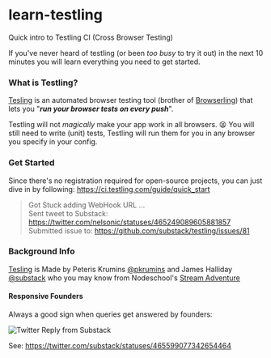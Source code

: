 learn-testling
==============

Quick intro to Testling CI (Cross Browser Testing)

If you've never heard of testling (or been *too busy* to try it out)
in the next 10 minutes you will learn everything you need to get started.

### What is Testling?

[Tesling][] is an automated browser testing tool (brother of [Browserling][])
that lets you "***run your browser tests on every push***".

Testling will not *magically* make your app work in all browsers. :tired_face:
You will still need to write (unit) tests, Testling will run them for you
in any browser you specify in your config. 

### Get Started

Since there's no registration required for open-source projects,
you can just dive in by following: https://ci.testling.com/guide/quick_start


> Got Stuck adding WebHook URL ... <br />
> Sent tweet to Substack: https://twitter.com/nelsonic/statuses/465249089605881857 <br />
> Submitted issue to: https://github.com/substack/testling/issues/81



### Background Info

[Tesling][] is Made by Peteris Krumins [@pkrumins](https://github.com/pkrumins) 
and James Halliday [@substack](https://github.com/substack) who you may
know from Nodeschool's [Stream Adventure][]

#### Responsive Founders

Always a good sign when queries get answered by founders:

![Twitter Reply from Substack](http://i.imgur.com/9ynfYGf.png)

See: https://twitter.com/substack/statuses/465599077342654464

[Tesling]: https://ci.testling.com/
[Browserling]: https://browserling.com
[Stream Adventure]: http://nodeschool.io/#stream-adventure
